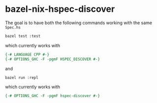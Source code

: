 # bazel-nix-hspec-discover

The goal is to have both the following commands working with the same `Spec.hs`

```sh
bazel test :test
```

which currently works with

```hs
{-# LANGUAGE CPP #-}
{-# OPTIONS_GHC -F -pgmF HSPEC_DISCOVER #-}
```

and

```sh
bazel run :repl
```

which currently works with

```hs
{-# OPTIONS_GHC -F -pgmF hspec-discover #-}
```

